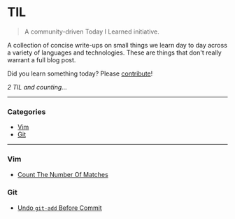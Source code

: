 # TIL

> A community-driven Today I Learned initiative.

A collection of concise write-ups on small things we learn day to day across a
variety of languages and technologies. These are things that don't really
warrant a full blog post.

Did you learn something today? Please [contribute](CONTRIBUTING.md)!

_2 TIL and counting..._

---

### Categories

* [Vim](#vim)
* [Git](#git)

---

### Vim

- [Count The Number Of Matches](vim/count-the-number-of-matches.md)

### Git

- [Undo `git-add` Before Commit](git/undo-git-add-before-commit.md)
